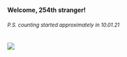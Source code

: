 #### Welcome, 254th stranger!

###### <sup>P.S. counting started approximately in 10.01.21</sup>

<img src="https://kraftwerk28.pp.ua/vcnt.png"></img>
